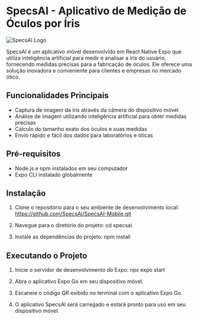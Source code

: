 # SpecsAI - Aplicativo de Medição de Óculos por Íris

![SpecsAI Logo](https://github.com/SpecsAi/SpecsAI-Mobile/blob/develop/assets/logo.png)

SpecsAI é um aplicativo móvel desenvolvido em React Native Expo que utiliza inteligência artificial para medir e analisar a íris do usuário, fornecendo medidas precisas para a fabricação de óculos. Ele oferece uma solução inovadora e conveniente para clientes e empresas no mercado ótico.

## Funcionalidades Principais

- Captura de imagem da íris através da câmera do dispositivo móvel
- Análise de imagem utilizando inteligência artificial para obter medidas precisas
- Cálculo do tamanho exato dos óculos e suas medidas
- Envio rápido e fácil dos dados para laboratórios e óticas

## Pré-requisitos

- Node.js e npm instalados em seu computador
- Expo CLI instalado globalmente

## Instalação

1. Clone o repositório para o seu ambiente de desenvolvimento local:
   https://github.com/SpecsAi/SpecsAI-Mobile.git

2. Navegue para o diretório do projeto:
  cd specsai

3. Instale as dependências do projeto:
  npm install

## Executando o Projeto

1. Inicie o servidor de desenvolvimento do Expo:
  npx expo start


2. Abra o aplicativo Expo Go em seu dispositivo móvel.

3. Escaneie o código QR exibido no terminal com o aplicativo Expo Go.

4. O aplicativo SpecsAI será carregado e estará pronto para uso em seu dispositivo móvel.

